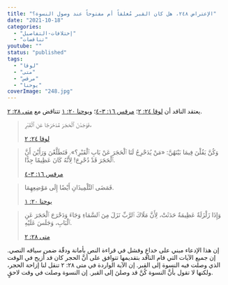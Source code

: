 ```yaml
---
title: "الإعتراض ٢٤٨، هل كان القبر مُغلقاً أم مفتوحاً عند وصول النسوة؟"
date: "2021-10-18"
categories: 
  - "إختلافات-التفاصيل"
  - "تناقضات"
youtube: ""
status: "published"
tags: 
  - "لوقا"
  - "متى"
  - "مرقس"
  - "يوحنا"
coverImage: "248.jpg"
---
```


يعتقد الناقد أن [لوقا ٢٤: ٢](https://my.bible.com/bible/101/LUK.24.2)؛ [مرقس ١٦: ٣-٤](https://my.bible.com/bible/101/MRK.16.3-4)؛ و[يوحنا ٢٠: ١](https://my.bible.com/bible/101/JHN.20.10) تتناقض مع [متى ٢٨: ٢](https://my.bible.com/bible/101/MAT.28.2).

> فَوَجَدْنَ ٱلْحَجَرَ مُدَحْرَجًا عَنِ ٱلْقَبْرِ،
> 
> [لوقا ٢٤: ٢](https://my.bible.com/bible/101/LUK.24.2)

> وَكُنَّ يَقُلْنَ فِيمَا بَيْنَهُنَّ: «مَنْ يُدَحْرِجُ لَنَا ٱلْحَجَرَ عَنْ بَابِ ٱلْقَبْرِ؟». فَتَطَلَّعْنَ وَرَأَيْنَ أَنَّ ٱلْحَجَرَ قَدْ دُحْرِجَ! لِأَنَّهُ كَانَ عَظِيمًا جِدًّا.
> 
> [مرقس ١٦: ٣-٤](https://my.bible.com/bible/101/MRK.16.3-4)

> فَمَضَى ٱلتِّلْمِيذَانِ أَيْضًا إِلَى مَوْضِعِهِمَا.
> 
> [يوحنا ٢٠: ١](https://my.bible.com/bible/101/JHN.20.10)

> وَإِذَا زَلْزَلَةٌ عَظِيمَةٌ حَدَثَتْ، لِأَنَّ مَلَاكَ ٱلرَّبِّ نَزَلَ مِنَ ٱلسَّمَاءِ وَجَاءَ وَدَحْرَجَ ٱلْحَجَرَ عَنِ ٱلْبَابِ، وَجَلَسَ عَلَيْهِ.
> 
> [متى ٢٨: ٢](https://my.bible.com/bible/101/MAT.28.2)

إن هذا الإدعاء مبني على خداعٍ وفشل في قراءة النص بأمانة ودقّة ضمن سياقه النصي. إن جميع الآيات التي قام الناقد بتقديمها تتوافق على أنَّ الحجر كان قد أُزيح في الوقت الذي وصلت فيه النسوة إلى القبر. إن الآية الواردة في متى ٢٨: ٢ تنقل لنا إزاحة الحجر، ولكنها لا تقول بأنَّ النسوة كُنَّ قد وصلنَ إلى القبر. إن النسوة وصلت في وقت لاحقٍ.
